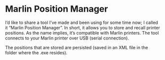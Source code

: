 # Marlin Position Manager
I’d like to share a tool I’ve made and been using for some time now; I called it “Marlin Position Manager”. In short, it allows you to store and recall printer positions. As the name implies, it’s compatible with Marlin printers. The tool connects to your Marlin printer over USB (serial connection).

The positions that are stored are persisted (saved in an XML file in the folder where the .exe resides).
